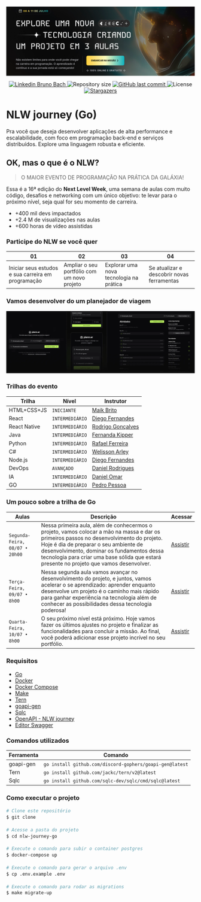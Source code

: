 <p align="center">
  <a href="https://www.rocketseat.com.br/eventos/nlw" target="_blank">
    <img align="center" src="./.github/banner.png" alt="banner"/>
  </a>
</p>
<p align="center">	
<a href="https://www.linkedin.com/in/bruno-bach/">
  <img alt="Linkedin Bruno Bach" src="https://img.shields.io/badge/-brunobach-FFE600?style=flat&logo=Linkedin&logoColor=white" />
  </a>
  <img alt="Repository size" src="https://img.shields.io/github/repo-size/brunobach/nlw-journey?color=FFE600">

  <a href="https://github.com/brunobach/nlw-journey/commits/master">
    <img alt="GitHub last commit" src="https://img.shields.io/github/last-commit/brunobach/nlw-journey?color=FFE600">
  </a> 
  <img alt="License" src="https://img.shields.io/badge/license-MIT-FFE600">
   <a href="https://github.com/brunobach/nlw-journey/stargazers">
    <img alt="Stargazers" src="https://img.shields.io/github/stars/brunobach/nlw-journey?color=FFE600&logo=github">
  </a>
</p>

# NLW journey (Go)
Pra você que deseja desenvolver aplicações de alta performance e escalabilidade, com foco em programação back-end e serviços distribuídos. Explore uma linguagem robusta e eficiente.

## OK, mas o que é o NLW?
> O MAIOR EVENTO DE PROGRAMAÇÃO NA PRÁTICA DA GALÁXIA!

Essa é a 16ª edição do **Next Level Week**, uma semana de aulas com muito código, desafios e networking com um único objetivo: te levar para o próximo nível, seja qual for seu momento de carreira.

- +400 mil devs impactados
- +2.4 M de visualizações nas aulas
- +600 horas de vídeo assistidas

### Participe do NLW se você quer

| 01 | 02 | 03 | 04 |
|----|----|----|----|
| Iniciar seus estudos e sua carreira em programação |  Ampliar o seu portfólio com um novo projeto |  Explorar uma nova tecnologia na prática |  Se atualizar e descobrir novas ferramentas |


### Vamos desenvolver do um planejador de viagem 
<p align="center">
  <img src="./.github/project-image.webp" alt="preview"/>
</p>

### Trilhas do evento
| Trilha | Nível | Instrutor |
|--------|-------------|-----------|
|HTML+CSS+JS| `INICIANTE` | [Maik Brito](https://maykbrito.dev/) |
|React| `INTERMEDIÁRIO` | [Diego Fernandes](https://github.com/diego3g) |
|React Native| `INTERMEDIÁRIO` | [Rodrigo Gonçalves](https://github.com/orodrigogo) |
|Java| `INTERMEDIÁRIO` | [Fernanda Kipper](https://github.com/orodrigogo) |
|Python| `INTERMEDIÁRIO` | [Rafael Ferreira](https://www.youtube.com/@ProgramadorLhama) |
|C#| `INTERMEDIÁRIO` | [Welisson Arley](https://github.com/welissonArley) |
|Node.js| `INTERMEDIÁRIO` | [Diego Fernandes](https://github.com/diego3g) |
|DevOps| `AVANÇADO` | [Daniel Rodrigues](https://github.com/eusouodaniel) |
|IA| `INTERMEDIÁRIO` | [Daniel Omar](https://br.linkedin.com/in/daniel-omar-soria) |
|GO| `INTERMEDIÁRIO` | [Pedro Pessoa](https://www.youtube.com/@phenpessoa) |


### Um pouco sobre a trilha de Go

| Aulas | Descrição | Acessar |
|---------|-----------|------|
| `Segunda-Feira, 08/07 • 20h00` | Nessa primeira aula, além de conhecermos o projeto, vamos colocar a mão na massa e dar os primeiros passos no desenvolvimento do projeto. Hoje é dia de preparar o seu ambiente de desenvolvimento, dominar os fundamentos dessa tecnologia para criar uma base sólida que estará presente no projeto que vamos desenvolver. | [Assistir](https://app.rocketseat.com.br/events/nlw-journey/go/aula-01-go) |
| `Terça-Feira, 09/07 • 8h00` | Nessa segunda aula vamos avançar no desenvolvimento do projeto, e juntos, vamos acelerar o se aprendizado: aprender enquanto desenvolve um projeto é o caminho mais rápido para ganhar experiência na tecnologia além de conhecer as possibilidades dessa tecnologia poderosa! | [Assistir](https://app.rocketseat.com.br/events/nlw-journey/go/aula-01-go) |
| `Quarta-Feira, 10/07 • 8h00` | O seu próximo nível está próximo. Hoje vamos fazer os últimos ajustes no projeto e finalizar as funcionalidades para concluir a missão. Ao final, você poderá adicionar esse projeto incrível no seu portfólio. | [Assistir](https://app.rocketseat.com.br/events/nlw-journey/go/aula-01-go) |


### Requisitos

- [Go](https://golang.org/)
- [Docker](https://www.docker.com/)
- [Docker Compose](https://docs.docker.com/compose/)
- [Make](https://www.gnu.org/software/make/)
- [Tern](github.com/jackc/tern/v2@latest)
- [goapi-gen](https://github.com/discord-gophers/goapi-gen)
- [Sqlc](https://github.com/sqlc-dev/sqlc)
- [OpenAPI - NLW journey](https://nlw-journey.apidocumentation.com/reference)
- [Editor Swagger](https://editor.swagger.io/)

### Comandos utilizados
| Ferramenta | Comando |
|------------|---------|
| goapi-gen | `go install github.com/discord-gophers/goapi-gen@latest`|
| Tern | `go install github.com/jackc/tern/v2@latest`|
| Sqlc | `go install github.com/sqlc-dev/sqlc/cmd/sqlc@latest`|

### Como executar o projeto

```bash
# Clone este repositório
$ git clone

# Acesse a pasta do projeto
$ cd nlw-journey-go

# Execute o comando para subir o container postgres
$ docker-compose up

# Execute o comando para gerar o arquivo .env
$ cp .env.example .env

# Execute o comando para rodar as migrations
$ make migrate-up

```